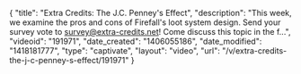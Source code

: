 {
    "title": "Extra Credits: The J.C. Penney's Effect",
    "description": "This week, we examine the pros and cons of Firefall's loot system design. Send your survey vote to survey@extra-credits.net! Come discuss this topic in the f...",
    "videoid": "191971",
    "date_created": "1406055186",
    "date_modified": "1418181777",
    "type": "captivate",
    "layout": "video",
    "url": "\/v\/extra-credits-the-j-c-penney-s-effect\/191971"
}